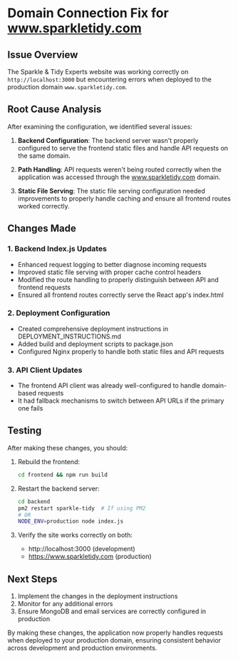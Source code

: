 # Domain Connection Fix for www.sparkletidy.com

## Issue Overview

The Sparkle & Tidy Experts website was working correctly on `http://localhost:3000` but encountering errors when deployed to the production domain `www.sparkletidy.com`.

## Root Cause Analysis

After examining the configuration, we identified several issues:

1. **Backend Configuration**: The backend server wasn't properly configured to serve the frontend static files and handle API requests on the same domain.

2. **Path Handling**: API requests weren't being routed correctly when the application was accessed through the www.sparkletidy.com domain.

3. **Static File Serving**: The static file serving configuration needed improvements to properly handle caching and ensure all frontend routes worked correctly.

## Changes Made

### 1. Backend Index.js Updates

- Enhanced request logging to better diagnose incoming requests
- Improved static file serving with proper cache control headers
- Modified the route handling to properly distinguish between API and frontend requests
- Ensured all frontend routes correctly serve the React app's index.html

### 2. Deployment Configuration

- Created comprehensive deployment instructions in DEPLOYMENT_INSTRUCTIONS.md
- Added build and deployment scripts to package.json
- Configured Nginx properly to handle both static files and API requests

### 3. API Client Updates

- The frontend API client was already well-configured to handle domain-based requests
- It had fallback mechanisms to switch between API URLs if the primary one fails

## Testing

After making these changes, you should:

1. Rebuild the frontend:
   ```bash
   cd frontend && npm run build
   ```

2. Restart the backend server:
   ```bash
   cd backend
   pm2 restart sparkle-tidy  # If using PM2
   # OR
   NODE_ENV=production node index.js
   ```

3. Verify the site works correctly on both:
   - http://localhost:3000 (development)
   - https://www.sparkletidy.com (production)

## Next Steps

1. Implement the changes in the deployment instructions
2. Monitor for any additional errors
3. Ensure MongoDB and email services are correctly configured in production

By making these changes, the application now properly handles requests when deployed to your production domain, ensuring consistent behavior across development and production environments. 